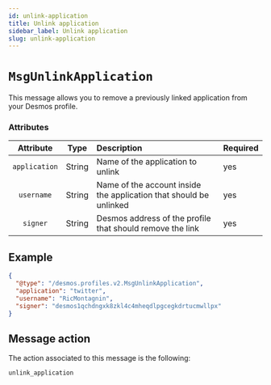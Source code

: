 ```yaml
---
id: unlink-application
title: Unlink application
sidebar_label: Unlink application
slug: unlink-application
---
```


# `MsgUnlinkApplication`
This message allows you to remove a previously linked application from your Desmos profile.

### Attributes

| Attribute | Type | Description | Required |
| :-------: | :----: | :-------- | :------- |
| `application`  | String | Name of the application to unlink | yes |
| `username`| String | Name of the account inside the application that should be unlinked | yes |
| `signer` | String | Desmos address of the profile that should remove the link | yes |

## Example

````json
{
  "@type": "/desmos.profiles.v2.MsgUnlinkApplication",
  "application": "twitter",
  "username": "RicMontagnin",
  "signer": "desmos1qchdngxk8zkl4c4mheqdlpgcegkdrtucmwllpx"
} 
````

## Message action
The action associated to this message is the following:

```
unlink_application
```
